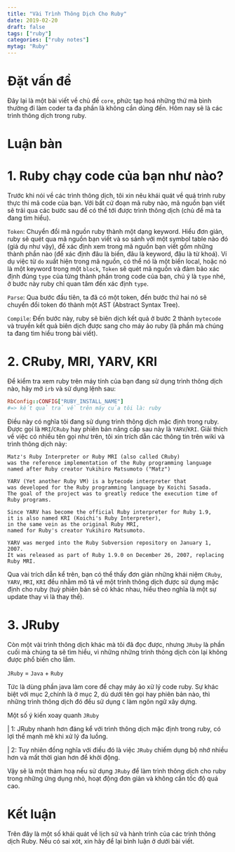 ```yaml
---
title: "Vài Trình Thông Dịch Cho Ruby"
date: 2019-02-20
draft: false
tags: ["ruby"]
categories: ["ruby notes"]
mytag: "Ruby"
---
```


# Đặt vấn đề

Đây lại là một bài viết về chủ đề `core`, phức tạp hoá những thứ mà bình thường đi làm coder ta đa phần là không cần dùng đến. Hôm nay sẽ là các trình thông dịch trong ruby. 

# Luận bàn

# 1. Ruby chạy code của bạn như nào?

Trước khi nói về các trình thông dịch, tôi xin nêu khái quát về quá trình ruby thực thi mã code của bạn. 
Với bất cứ đoạn mã ruby nào, mã nguồn bạn viết sẽ trải qua các bước sau để có thể tới được trình thông dịch (chủ đề mà ta đang tìm hiểu).

`Token`: Chuyển đổi mã nguồn ruby thành một dạng keyword. Hiểu đơn giản, ruby sẽ quét qua mã nguồn bạn viết và so sánh với một symbol table nào đó (giả dụ như vậy), để xác định xem trong mã nguồn bạn viết gồm những thành phần nào (để xác định đâu là biến, đâu là keyword, đâu là từ khoá). Ví dụ việc từ `do` xuất hiện trong mã nguồn, có thể nó là một biến local, hoặc nó là một keyword trong một `block`, `Token` sẽ quét mã nguồn và đảm bảo xác định đúng `type` của từng thành phần trong code của bạn, chú ý là `type` nhé, ở bước này ruby chỉ quan tâm đến xác định `type`.

`Parse`: Qua bước đầu tiên, ta đã có một token, đến bước thứ hai nó sẽ chuyển đổi token đó thành một AST (Abstract Syntax Tree).

`Compile`: Đến bước này, ruby sẽ biên dịch kết quả ở bước 2 thành `bytecode` và truyền kết quả biên dịch được sang cho máy ảo ruby (là phần mà chúng ta đang tìm hiểu trong bài viết).

# 2. CRuby, MRI, YARV, KRI

Để kiểm tra xem ruby trên máy tính của bạn đang sử dụng trình thông dịch nào, hãy mở `irb` và sử dụng lệnh sau:

``` ruby
RbConfig::CONFIG["RUBY_INSTALL_NAME"]
#=> kết quả trả về trên máy của tôi là: ruby
```
Điều này có nghĩa tôi đang sử dụng trình thông dịch mặc định trong ruby. Được gọi là `MRI`/`CRuby` hay phiên bản nâng cấp sau này là `YARV`/`KRI`. Giải thích về việc có nhiều tên gọi như trên, tôi xin trích dẫn các thông tin trên wiki và trình thông dịch này:

```
Matz's Ruby Interpreter or Ruby MRI (also called CRuby)
was the reference implementation of the Ruby programming language 
named after Ruby creator Yukihiro Matsumoto ("Matz")
```

```
YARV (Yet another Ruby VM) is a bytecode interpreter that 
was developed for the Ruby programming language by Koichi Sasada.
The goal of the project was to greatly reduce the execution time of Ruby programs.
```

```
Since YARV has become the official Ruby interpreter for Ruby 1.9, 
it is also named KRI (Koichi's Ruby Interpreter), 
in the same vein as the original Ruby MRI, 
named for Ruby's creator Yukihiro Matsumoto.
```

```
YARV was merged into the Ruby Subversion repository on January 1, 2007.
It was released as part of Ruby 1.9.0 on December 26, 2007, replacing Ruby MRI.
```

Qua vài trích dẫn kể trên, bạn có thể thấy đơn giản những khái niệm `CRuby`, `YARV`, `MRI`, `KRI` đều nhằm mô tả về một trình thông dịch được sử dụng mặc định cho ruby (tuỳ phiên bản sẽ có khác nhau, hiểu theo nghĩa là một sự update thay vì là thay thế).

# 3. JRuby

Còn một vài trình thông dịch khác mà tôi đã đọc được, nhưng `JRuby` là phần cuối mà chúng ta sẽ tìm hiểu, vì những những trình thông dịch còn lại không được phổ biến cho lắm. 

`JRuby` = `Java` + `Ruby`

Tức là dùng phần java làm core để chạy máy ảo xử lý code ruby. Sự khác biệt với mục 2,chính là ở mục 2, dù dưới tên gọi hay phiên bản nào, thì những trình thông dịch đó đều sử dụng `C` làm ngôn ngữ xây dựng. 

Một số ý kiến xoay quanh `JRuby`

| 1: JRuby nhanh hơn đáng kể với trình thông dịch mặc định trong ruby, có lợi thế mạnh mẽ khi xử lý đa luồng.

| 2: Tuy nhiên đồng nghĩa với điều đó là việc `JRuby` chiếm dụng bộ nhớ nhiều hơn và mất thời gian hơn để khởi động.

Vậy sẽ là một thảm hoạ nếu sử dụng `JRuby` để làm trình thông dịch cho ruby trong những ứng dụng nhỏ, hoạt động đơn giản và không cần tốc độ quá cao.

# Kết luận

Trên đây là một số khái quát về lịch sử và hành trình của các trình thông dịch Ruby. Nếu có sai xót, xin hãy để lại bình luận ở dưới bài viết.
                            
